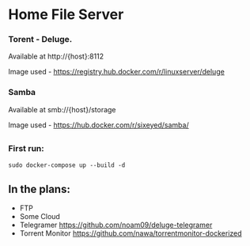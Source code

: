 # Home File Server
### Torent - Deluge. 
Available at http://{host}:8112

Image used - https://registry.hub.docker.com/r/linuxserver/deluge

### Samba
Available at smb://{host}/storage

Image used - https://hub.docker.com/r/sixeyed/samba/
##
### First run:
```shell script
sudo docker-compose up --build -d
```
## In the plans:
* FTP 
* Some Cloud
* Telegramer https://github.com/noam09/deluge-telegramer
* Torrent Monitor https://github.com/nawa/torrentmonitor-dockerized